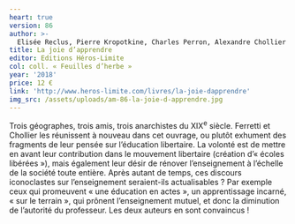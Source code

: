 ```yaml
---
heart: true
version: 86
author: >-
  Elisée Reclus, Pierre Kropotkine, Charles Perron, Alexandre Chollier (éd.),  Federico Ferretti (éd.)
title: La joie d’apprendre
editor: Editions Héros-Limite
col: coll. « Feuilles d’herbe »
year: '2018'
price: 12 €
link: 'http://www.heros-limite.com/livres/la-joie-dapprendre'
img_src: /assets/uploads/am-86-la-joie-d-apprendre.jpg
---
```

Trois géographes, trois amis, trois anarchistes du XIX<sup>e</sup> siècle. Ferretti et Chollier les réunissent à nouveau dans cet ouvrage, ou plutôt exhument des fragments de leur pensée sur l’éducation libertaire. La volonté est de mettre en avant leur contribution dans le mouvement libertaire (création d’« écoles libérées »), mais également leur désir de rénover l’enseignement à l’échelle de la société toute entière. Après autant de temps, ces discours iconoclastes sur l’enseignement seraient-ils actualisables ? Par exemple ceux qui promeuvent « une éducation en actes », un apprentissage incarné, « sur le terrain », qui prônent l’enseignement mutuel, et donc la diminution de l’autorité du professeur. Les deux auteurs en sont convaincus !
